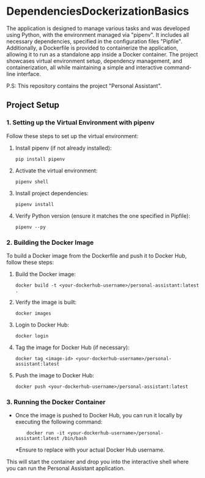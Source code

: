 # DependenciesDockerizationBasics

The application is designed to manage various tasks and was developed using Python, with the environment managed via "pipenv". It includes all necessary dependencies, specified in the configuration files "Pipfile". Additionally, a Dockerfile is provided to containerize the application, allowing it to run as a standalone app inside a Docker container. The project showcases virtual environment setup, dependency management, and containerization, all while maintaining a simple and interactive command-line interface.

P.S: This repository contains the project "Personal Assistant".

## Project Setup

### 1. Setting up the Virtual Environment with pipenv

Follow these steps to set up the virtual environment:

1. Install pipenv (if not already installed):
   ```
   pip install pipenv
   ```
2. Activate the virtual environment:
    ```
    pipenv shell
    ```
3. Install project dependencies:
    ```
    pipenv install
    ```
4. Verify Python version (ensure it matches the one specified in Pipfile):
    ```
    pipenv --py
    ```

### 2. Building the Docker Image

To build a Docker image from the Dockerfile and push it to Docker Hub, follow these steps:

1. Build the Docker image:
   ```
   docker build -t <your-dockerhub-username>/personal-assistant:latest .
   ```
2. Verify the image is built:
    ```
    docker images
    ```
3. Login to Docker Hub:
    ```
    docker login
    ```
4. Tag the image for Docker Hub (if necessary):
    ```
    docker tag <image-id> <your-dockerhub-username>/personal-assistant:latest
    ```
5. Push the image to Docker Hub:
    ```
    docker push <your-dockerhub-username>/personal-assistant:latest
    ```

### 3. Running the Docker Container

+ Once the image is pushed to Docker Hub, you can run it locally by executing the following command:

    ```
        docker run -it <your-dockerhub-username>/personal-assistant:latest /bin/bash
    ```

    *Ensure to replace <your-dockerhub-username> with your actual Docker Hub username.

This will start the container and drop you into the interactive shell where you can run the Personal Assistant application.